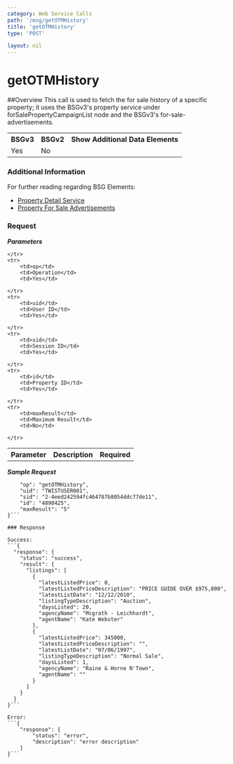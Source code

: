 ```yaml
---
category: Web Service Calls
path: '/msg/getOTMHistory'
title: 'getOTMHistory'
type: 'POST'

layout: nil
---
```


# getOTMHistory

##Overview
This call is used to fetch the for sale history of a specific property; it uses the BSGv3's property service under forSalePropertyCampaignList node and the BSGv3's for-sale-advertisements. 

<table>
	<tbody>
	<tr>
		<th>BSGv3</th>
		<th>BSGv2</th>
		<th>Show Additional Data Elements</th>
	</tr>
	<tr>
		<td>Yes</td>
		<td>No</td>
		<td></td>
	</tr>

</tbody>
</table>

### Additional Information

For further reading regarding BSG Elements: 

* [Property Detail Service](http://confluence.rpdata.local/display/BA/Property+Detail+Service)
* [Property For Sale Advertisements](http://confluence.rpdata.local/display/BA/Property+For+Sale+Advertisements)

### Request

***Parameters***

<table>
	<tbody>
	<tr>
		<th>Parameter</th>
		<th>Description</th>
		<th>Required</th>
		
	</tr>
	<tr>
		<td>op</td>
		<td>Operation</td>
		<td>Yes</td>
		
	</tr>
	<tr>
		<td>uid</td>
		<td>User ID</td>
		<td>Yes</td>
		
	</tr>
	<tr>
		<td>sid</td>
		<td>Session ID</td>
		<td>Yes</td>
		
	</tr>
	<tr>
		<td>id</td>
		<td>Property ID</td>
		<td>Yes</td>
		
	</tr>
	<tr>
		<td>maxResult</td>
		<td>Maximum Result</td>
		<td>No</td>
		
	</tr>
</tbody>
</table>

***Sample Request***
```{
    "op": "getOTMHistory",
    "uid": "TWISTUSER001",
    "sid": "2-4eed242594fc464787b8054ddc77de11",
    "id": "4890425",
    "maxResult": "5"
}```

### Response

Success:
```{
  "response": {
    "status": "success",
    "result": {
      "listings": [
        {
          "latestListedPrice": 0,
          "latestListedPriceDescription": "PRICE GUIDE OVER $975,000",
          "latestListDate": "12/12/2010",
          "listingTypeDescription": "Auction",
          "daysListed": 20,
          "agencyName": "Mcgrath - Leichhardt",
          "agentName": "Kate Webster"
        },
        {
          "latestListedPrice": 345000,
          "latestListedPriceDescription": "",
          "latestListDate": "07/06/1997",
          "listingTypeDescription": "Normal Sale",
          "daysListed": 1,
          "agencyName": "Raine & Horne N'Town",
          "agentName": ""
        }
      ]
    }
  }
}```

Error:
```{
    "response": {
        "status": "error",
        "description": "error description"
    }
}```